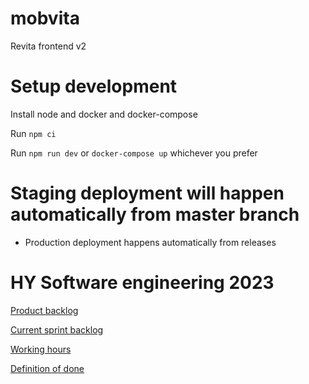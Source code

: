 # mobvita
Revita frontend v2


# Setup development

Install node and docker and docker-compose

Run `npm ci`

Run `npm run dev` or `docker-compose up` whichever you prefer

# Staging deployment will happen automatically from master branch
- Production deployment happens automatically from releases

# HY Software engineering 2023

[Product backlog](https://github.com/UniversityOfHelsinkiCS/mobvita/projects/3)

[Current sprint backlog](https://github.com/UniversityOfHelsinkiCS/mobvita/projects/4)

[Working hours](https://docs.google.com/spreadsheets/d/1pFwN3QlpFcmz6TS2mHt-5RtRQFR7_kwSuSugccWkhJU/edit#gid=0)

[Definition of done](https://docs.google.com/document/d/1ynr_0eklP14B45DwyoTHullfuFfQAWloqL8T1WwjoKk/edit)
